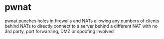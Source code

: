 pwnat
=====

pwnat punches holes in firewalls and NATs allowing any numbers of clients behind NATs to directly connect to a server behind a different NAT with no 3rd party, port forwarding, DMZ or spoofing involved